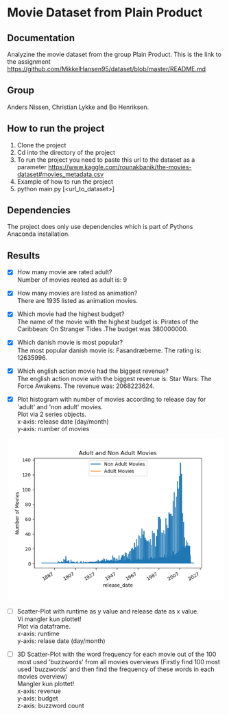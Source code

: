 # Movie Dataset from Plain Product

## Documentation
Analyzine the movie dataset from the group Plain Product. This is the link to the assignment https://github.com/MikkelHansen95/dataset/blob/master/README.md  

## Group
Anders Nissen, Christian Lykke and Bo Henriksen.  

## How to run the project
1. Clone the project  
2. Cd into the directory of the project  
3. To run the project you need to paste this url to the dataset as a parameter https://www.kaggle.com/rounakbanik/the-movies-dataset#movies_metadata.csv  
4. Example of how to run the project  
5. python main.py [<url_to_dataset>]  

## Dependencies
The project does only use dependencies which is part of Pythons Anaconda installation.  

## Results
- [x] How many movie are rated adult?  
Number of movies reated as adult is: 9  

- [x] How many movies are listed as animation?  
There are 1935 listed as animation movies.  

- [x] Which movie had the highest budget?  
The name of the movie with the highest budget is: Pirates of the Caribbean: On Stranger Tides .The budget was 380000000.  

- [x] Which danish movie is most popular?  
The most popular danish movie is: Fasandræberne. The rating is: 12635996.  

- [x] Which english action movie had the biggest revenue?  
The english action movie with the biggest revenue is: Star Wars: The Force Awakens. The revenue was: 2068223624.  

- [x] Plot histogram with number of movies according to release day for 'adult' and 'non adult' movies.   
Plot via 2 series objects.  
x-axis: release date (day/month)  
y-axis: number of movies   

![alt text](https://github.com/BoMarconiHenriksen/movie_dataset/blob/developer/movies_per_year.png)  

- [ ] Scatter-Plot with runtime as y value and release date as x value.  
Vi mangler kun plottet!  
Plot via dataframe.  
x-axis: runtime  
y-axis: relase date (day/month)  

- [ ] 3D Scatter-Plot with the word frequency for each movie out of the 100 most used 'buzzwords' from all movies overviews (Firstly find 100 most used 'buzzwords' and then find the frequency of these words in each movies overview)  
Mangler kun plottet!  
x-axis: revenue  
y-axis: budget  
z-axis: buzzword count   

